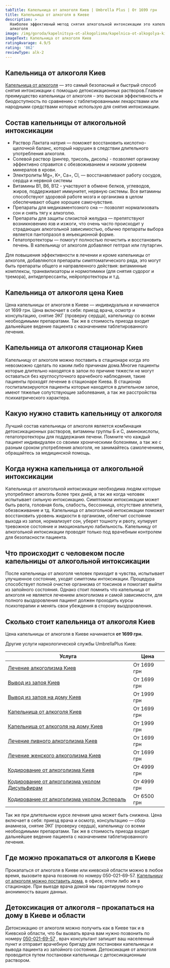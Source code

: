 ```yaml
---
tabTitle: Капельница от алкоголя Киев | Umbrella Plus | От 1699 грн
title: Капельница от алкоголя в Киеве
description: >
  Наиболее эффективный метод снятия алкогольной интоксикации это капельница от
  алкоголя
image: /img/goroda/kapelnitsya-ot-alkogolisma/kapelnica-ot-alkogolya-kiev.jpg
imageText: Капельница от алкоголя Киев
ratingAvarage: 4.9/5
rating: '862'
reviewType: alk-2
---
```


## Капельница от алкоголя Киев

[Капельница от алкоголя](https://umbrella-plus.com.ua/kiev/kapelnica_ot_alkogola_kiev/) — это самый безопасный и быстрый способ снятия интоксикации с помощью детоксикационных растворов.Главное преимущество капельницы от алкоголя – это высокая эффективность и биодоступность по сравнению с таблетированными лекарствами или народными средствами которые использую для снятия интоксикации.

## Состав капельницы от алкогольной интоксикации

* Раствор Лактата натрия — поможет восстановить кислотно-щелочной баланс, который нарушен в следствии длительного употребления алкоголя.
* Солевой раствор (рингер, трисоль, дисоль) - позволяет организму эффективно справится с обезвоживанием и низким уровнем минералов в крови.
* Электролиты Mg+, K+, Ca+, Cl, — восстанавливают работу сосудов, сердца и нервной системы
* Витамины B1, B6, В12 - участвуют в обмене белков, углеводов, жиров, поддерживает иммунитет, нервную системы. Все витамины способствуют здоровой работе мозга и организма в целом обеспечивают общее хорошее самочувствие.
* Препараты для медикаментозного сна — позволят нормализовать сон и снять тягу к алкоголю.
* Препараты для защиты слизистой желудка — препятствуют возникновению язв и изжоги, что очень часто происходит у страдающих алкогольной зависимостью, обычно препараты выбора является пантопразол в инъекционной форме.
* Гепатопротекторы — помогут полностью почистить и восстановить печень. В капельницу от алкоголя добавляют гептрал или глутаргин.

Для повышения эффективности в лечении и кроме капельницы от алкоголя, добавляются препараты симптоматического ряда, это могут быть препараты общего и направленного действия: витаминные комплексы, транквилизаторы и нормотимики (для снятия судорог и тремора), антидепрессанты, нейропротекторы и т.д.

## Капельница от алкоголя цена Киев

Цена капельницы от алкоголя в Киеве — индивидуальна и начинается от 1699 грн. Цена включает в себя: приезд врача, осмотр и консультацию, снятие ЭКГ (проверку сердца), капельницу со всеми необходимыми препаратами. Так же в стоимость приезда входит дальнейшее ведение пациента с назначением таблетированного лечения.

## Капельница от алкоголя стационар Киев

Капельницу от алкоголя можно поставить в стационаре когда это невозможно сделать по каким либо причинам дома.Многие пациенты которые длительно находятся в запои по причине тяжести не могут оставаться без круглосуточного врачебного наблюдения, такие пациенты проходят лечение в стационаре Киева. В стационар госпитализируются пациенты которые находятся в длительном запое, имеют тяжелые сопутствующие заболевания, а так же расстройства психиатрического характера.

## Какую нужно ставить капельницу от алкоголя

Лучший состав капельницы от алкоголя является комбинация детоксикационных растворов, витамины группы Б и С, аминокислоты, гепатопротекторы для поддержания печени. Помните что каждый пациент индивидуален со своими хроническими болезнями, а так же с разным сроком употребления алкоголя, не занимайтесь самолечением, обращайтесь за медицинской помощь.

## Когда нужна капельница от алкогольной интоксикации

Капельница от алкогольной интоксикации необходима людям которые употребляют алкоголь более трех дней, а так же когда человек испытывает сильную интоксикацию. Симптомом интоксикации может быть рвота, головная боль, слабость, бессонница, отсутствие аппетита, обезвоживание и тд. Капельница от алкогольной интоксикации поможет восстановить уровень жидкости в организме, облегчит состояние выхода из запоя, нормализует сон, уберет тошноту и рвоту, купирует тревожное состояние и эмоциональную лабильность. Капельницу от алкогольной интоксикации проводят только под врачебным контролем для безопасности пациента.

## Что происходит с человеком после капельницы от алкогольной интоксикации

После капельницы от алкоголя человек приходит в чувства, испытывает улучшенное состояние, уходят симптомы интоксикации. Процедура способствует полной очистке организма от токсинов и помогает выйти из запойного состояния. Однако стоит помнить что капельница от алкоголя не является лечением алкоголизма и самой зависимости, для полного выздоровления пациент должен проходить курсы психотерапии и менять свои убеждения в сторону выздоровления.

## Сколько стоит капельница от алкоголя Киев

Цена капельницы от алкоголя в Киеве начинается **от 1699 грн.**

Другие услуги наркологической службы UmbrellaPlus Киев:

| Услуга                                                                                                                     | Цена        |
| -------------------------------------------------------------------------------------------------------------------------- | ----------- |
| [Лечение алкоголизма Киев](https://umbrella-plus.com.ua/kiev/lechenie-alkogolizma-kiev/)                                   | От 1699 грн |
| [Вывод из запоя Киев](https://umbrella-plus.com.ua/kiev/vivod-iz-zapoia-kiev/)                                             | От 1699 грн |
| [Вывод из запоя на дому Киев](https://umbrella-plus.com.ua/kiev/vivod-iz-zapoia-na-domy-kiev/)                             | От 1999 грн |
| [Капельница от алкоголя Киев](https://umbrella-plus.com.ua/kiev/kapelnica_ot_alkogola_kiev/)                               | От 1699 грн |
| [Капельница от алкоголя на дому Киев](https://umbrella-plus.com.ua/kiev/kapelnica_ot_alkogola_na_domy_kiev/)               | От 1999 грн |
| [Лечение пивного алкоголизма Киев](https://umbrella-plus.com.ua/kiev/lechenie-pivnogi-alkogolizma-kiev/)                   | От 1699 грн |
| [Лечение женского алкоголизма Киев](https://umbrella-plus.com.ua/kiev/lechenie-jenskogo-alkogolizma-kiev/)                 | От 1699 грн |
| [Кодирование от алкоголизма Киев](https://umbrella-plus.com.ua/kiev/kodirovka-ot-alkogolia-kiev/)                          | От 4999 грн |
| [Кодирование от алкоголизма уколом Дисульфирам](https://umbrella-plus.com.ua/kiev/kodirovka-ot-alkogolia-disulfiram-kiev/) | От 4999 грн |
| [Кодирование от алкоголизма уколом Эспераль](https://umbrella-plus.com.ua/kiev/kodirovka-ot-alkogolizma-espiarl-kiev/)     | От 6500 грн |

Так же при длительном курсе лечения цена может быть снижена. Цена включает в себя: приезд врача и осмотр, консультацию — сбор анамнеза, снятие ЭКГ (проверку сердца), капельницу со всеми необходимыми препаратами. Так же в стоимость приезда входит дальнейшее ведение пациента с назначением таблетированного лечения.

## Где можно прокапаться от алкоголя в Киеве

Прокапаться от алкоголя в Киеве или киевской области можно в любое время, вызовите врача позвонив по номеру 050-021-69-57. [Капельницу от алкоголя можно поставить дома](https://umbrella-plus.com.ua/kiev/kapelnica_ot_alkogola_na_domy_kiev/), в офисе, отели либо же в стационаре. При выезде врача домой мы гарантируем полную анонимность ваших данных.

## Детоксикация от алкоголя – прокапаться на дому в Киеве и области

Детоксикацию от алкоголя можно получить как в Киеве так и в Киевской области, что бы вызвать врача вам нужно позвонить по номеру [050-021-69-57](tel:0500216957) , врач консультант запишет ваш населенный пункт и отправит врачебную бригаду для постановки капельницы и вывода пациента из запойного состояния. Детоксикация от алкоголя проводится путем постановки капельницы с детоксикационным раствором.
